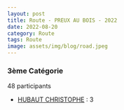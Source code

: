 ```yaml
---
layout: post
title: Route - PREUX AU BOIS - 2022
date: 2022-08-20
category: Route
tags: Route
image: assets/img/blog/road.jpeg
---
```


### 3ème Catégorie
48 participants
- [HUBAUT CHRISTOPHE](https://teamspecializedlille.github.io/coureurs/hubautchristophe) : 3
